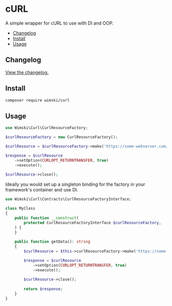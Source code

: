 # cURL

A simple wrapper for cURL to use with DI and OOP.

* [Changelog](#changelog)
* [Install](#install)
* [Usage](#usage)

## Changelog

[View the changelog.](./CHANGELOG.md)

## Install

```bash
composer require wimski/curl
```

## Usage

```php
use Wimski\Curl\CurlResourceFactory;

$curlResourceFactory = new CurlResourceFactory();

$curlResource = $curlResourceFactory->make('https://some-webserver.com/resource-to-request');

$response = $curlResource
    ->setOption(CURLOPT_RETURNTRANSFER, true)
    ->execute();
    
$curlResource->close();
```

Ideally you would set up a singleton binding for the factory in your framework's container and use DI.

```php
use Wimski\Curl\Contracts\CurlResourceFactoryInterface;

class MyClass
{
    public function __construct(
        protected CurlResourceFactoryInterface $curlResourceFactory,
    ) {
    }
    
    public function getData(): string
    {
        $curlResource = $this->curlResourceFactory->make('https://some-webserver.com/resource-to-request');

        $response = $curlResource
            ->setOption(CURLOPT_RETURNTRANSFER, true)
            ->execute();
            
        $curlResource->close();
        
        return $response;
    }
}
```